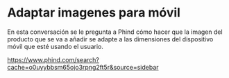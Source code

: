 # Adaptar imagenes para móvil

En esta conversación se le pregunta a Phind cómo hacer que la imagen del producto que se va a añadir se adapte a las dimensiones del dispositivo móvil que esté usando el usuario.

https://www.phind.com/search?cache=o0uyybbsm65ojo3rpng2ft5r&source=sidebar
